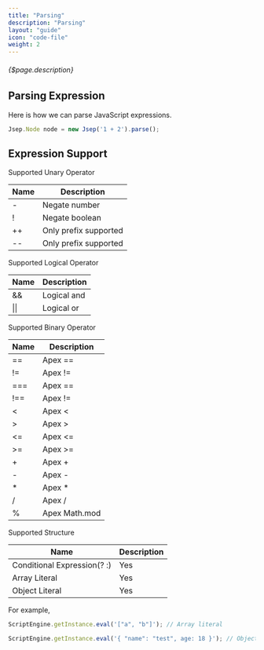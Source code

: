 ```yaml
---
title: "Parsing"
description: "Parsing"
layout: "guide"
icon: "code-file"
weight: 2
---
```


###### {$page.description}

<article id="1">

## Parsing Expression

Here is how we can parse JavaScript expressions.

```javascript
Jsep.Node node = new Jsep('1 + 2').parse();
```

</article>

<article id="2">

## Expression Support

Supported Unary Operator

| Name | Description |
| ---- | ----------- |
| - | Negate number |
| ! | Negate boolean |
| ++ | Only prefix supported |
| -- | Only prefix supported |

Supported Logical Operator

| Name | Description |
| ---- | ----------- |
| && | Logical and |
| \|\| | Logical or |

Supported Binary Operator

| Name | Description |
| ---- | ----------- |
| == | Apex == |
| != | Apex != |
| === | Apex == |
| !== | Apex != |
| < | Apex < |
| > | Apex > |
| <= | Apex <= |
| >= | Apex >= |
| + | Apex + |
| - | Apex - |
| * | Apex * |
| / | Apex / |
| % | Apex Math.mod |

Supported Structure

| Name | Description |
| ---- | ----------- |
| Conditional Expression(? :) | Yes |
| Array Literal | Yes |
| Object Literal | Yes |

For example,

```javascript
ScriptEngine.getInstance.eval('["a", "b"]'); // Array literal

ScriptEngine.getInstance.eval('{ "name": "test", age: 18 }'); // Object literal
```

</article>
